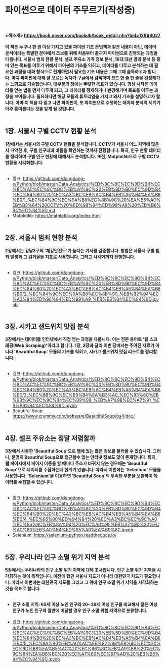 # **파이썬으로 데이터 주무르기(작성중)**
<br></br>
**<책소개> https://book.naver.com/bookdb/book_detail.nhn?bid=12898027**
<br></br>
**이 책은 누구나 한 권 이상 가지고 있을 파이썬 기초 문법책과 같은 내용이 아닌, 데이터 분석이라는 특별한 분야에서 초보를 위해 처음부터 끝까지 파이썬으로 진행되는 과정을 다룹니다. 서울시 범죄 현황 분석, 셀프 주유소 가격 정보 분석, 19대 대선 결과 분석 등 흥미 있는 목표를 이루기 위해서 파이썬의 기초를 익히고, 데이터를 다루고 분석하는 데 필요한 과정을 대화 형식으로 전개하면서 필요한 기초 내용은 그때 그때 습득하고자 합니다. 마치 파이썬에 대해 잘 모르는 독자가 구글에서 검색하며 코드 한 줄 한 줄을 완성해가는 느낌으로 기술했습니다. 대부분의 장에는 뚜렷한 목표가 있습니다. 항상 시작은 데이터를 얻는 법을 먼저 다루게 되고, 그 데이터를 정제하거나 변경해가며 목표를 이루는 과정을 보여줍니다. 필요하다면 해당 모듈의 튜토리얼을 가지고 와서 기초를 설명하고자 합니다. 아마 이 책을 다 읽고 나면 파이썬이, 또 파이썬으로 수행하는 데이터 분석의 세계가 아주 흥미롭다는 것을 알게 될 것입니다.**
<br></br>
## **1장. 서울시 구별 CCTV 현황 분석**
**1장에서는 서울시의 구별 CCTV 현황을 분석합니다. CCTV가 서울시 어느 지역에 많은지 파악한 후, 구별 인구대비 비율을 확인하는 것까지 진행합니다. 특히, 인구 현황 데이터를 정리하여 구별 인구 현황에 대해서도 분석합니다. 또한, Matplotlib으로 구별 CCTV 현황을 시각화합니다.**
<br></br>
* 링크: https://github.com/dongdong-e/Python/blob/master/Data_Analytics/%ED%8C%8C%EC%9D%B4%EC%8D%AC%EC%9C%BC%EB%A1%9C%20%EB%8D%B0%EC%9D%B4%ED%84%B0%20%EC%A3%BC%EB%AC%B4%EB%A5%B4%EA%B8%B0/1_%EC%84%9C%EC%9A%B8%EC%8B%9C%20%EA%B5%AC%EB%B3%84%20CCTV%20%ED%98%84%ED%99%A9%20%EB%B6%84%EC%84%9D.md
* Matplotlib: https://matplotlib.org/index.html
<br></br>

## **2장. 서울시 범죄 현황 분석**
**2장에서는 강남3구의 '체감안전도'가 높다는 기사를 검증합니다. 방법은 서울시 구별 범죄 발생과 그 검거율을 지표로 사용합니다. 그리고 시각화까지 진행합니다.**
<br></br>
* 링크: https://github.com/dongdong-e/Python/blob/master/Data_Analytics/%ED%8C%8C%EC%9D%B4%EC%8D%AC%EC%9C%BC%EB%A1%9C%20%EB%8D%B0%EC%9D%B4%ED%84%B0%20%EC%A3%BC%EB%AC%B4%EB%A5%B4%EA%B8%B0/2_%EC%84%9C%EC%9A%B8%EC%8B%9C_%EB%B2%94%EC%A3%84%ED%98%84%ED%99%A9_%EB%B6%84%EC%84%9D.ipynb
<br></br>

## **3장. 시카고 샌드위치 맛집 분석**
**3장에서는 데이터를 인터넷에서 직접 얻는 과정을 다룹니다. 이는 전문 용어로 '웹 스크래핑(Web Scraping)'이라고 합니다. 1장, 2장과 달리 이번 장에서는 주어진 자료가 아니라 'Beautiful Soup' 모듈의 기초를 익히고, 시카고 샌드위치 맛집 리스트를 정리합니다.**
<br></br>
* 링크: https://github.com/dongdong-e/Python/blob/master/Data_Analytics/%ED%8C%8C%EC%9D%B4%EC%8D%AC%EC%9C%BC%EB%A1%9C%20%EB%8D%B0%EC%9D%B4%ED%84%B0%20%EC%A3%BC%EB%AC%B4%EB%A5%B4%EA%B8%B0/3_%EC%8B%9C%EC%B9%B4%EA%B3%A0_%EC%83%8C%EB%93%9C%EC%9C%84%EC%B9%98_%EB%A7%9B%EC%A7%91_%EB%B6%84%EC%84%9D.ipynb
* Beautiful Soup: https://www.crummy.com/software/BeautifulSoup/bs4/doc/
<br></br>

## **4장. 셀프 주유소는 정말 저렴할까**
**3장에서 사용한 'Beautiful Soup'으로 웹에 있는 많은 정보를 불러올 수 있습니다. 그러나, 분명히 Beautiful Soup으로 접근할수 없는 인터넷 정보도 많이 존재합니다. 특히, 웹 페이지에서 페이지 이동을 할 때마다 주소가 바뀌지 않는 경우에는 'Beautiful Soup'으로 데이터를 수집하는데 한계가 있습니다. 따라서 이번에는 'Selenium' 모듈을 사용합니다. 'Selenium'을 이용하면 'Beautiful Soup'의 부족한 부분을 보완하여 데이터를 수집할 수 있습니다.**
<br></br>
* 링크: https://github.com/dongdong-e/Python/blob/master/Data_Analytics/%ED%8C%8C%EC%9D%B4%EC%8D%AC%EC%9C%BC%EB%A1%9C%20%EB%8D%B0%EC%9D%B4%ED%84%B0%20%EC%A3%BC%EB%AC%B4%EB%A5%B4%EA%B8%B0/4_%EC%85%80%ED%94%84%20%EC%A3%BC%EC%9C%A0%EC%86%8C%EB%8A%94%20%EC%A0%95%EB%A7%90%20%EC%A0%80%EB%A0%B4%ED%95%A0%EA%B9%8C.ipynb
* Selenium: https://selenium-python.readthedocs.io/
<br></br>

## **5장. 우리나라 인구 소멸 위기 지역 분석**
**5장에서는 우리나라의 인구 소멸 위기 지역에 대해 조사합니다. 인구 소멸 위기 지역을 시각화하는 것이 목적입니다. 이전에 했던 서울시 지도가 아니라 대한민국 지도가 필요합니다. 따라서 이번에는 대한민국 지도를 그리고 그 위에 인구 소멸 위기 지역을 시각화하는 것을 목표로 합니다.**
<br></br>
* **인구 소멸 지역: 65세 이상 노인 인구와 20~39세 여성 인구를 비교해서 젊은 여성 인구가 노인 인구의 절반에 미달할 경우 인구 소멸 위험 지역으로 분류합니다.**
<br></br>
* 링크: https://github.com/dongdong-e/Python/blob/master/Data_Analytics/%ED%8C%8C%EC%9D%B4%EC%8D%AC%EC%9C%BC%EB%A1%9C%20%EB%8D%B0%EC%9D%B4%ED%84%B0%20%EC%A3%BC%EB%AC%B4%EB%A5%B4%EA%B8%B0/5_%EC%9A%B0%EB%A6%AC%EB%82%98%EB%9D%BC%20%EC%9D%B8%EA%B5%AC%20%EC%86%8C%EB%A9%B8%20%EC%9C%84%EA%B8%B0%20%EC%A7%80%EC%97%AD%20%EB%B6%84%EC%84%9D.ipynb
